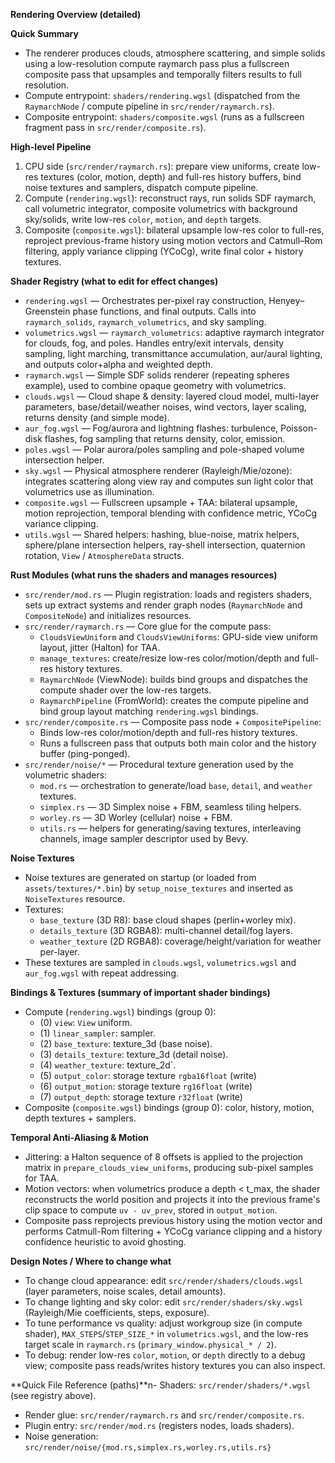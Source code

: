 **Rendering Overview (detailed)**

**Quick Summary**
- The renderer produces clouds, atmosphere scattering, and simple solids using a low-resolution compute raymarch pass plus a fullscreen composite pass that upsamples and temporally filters results to full resolution.
- Compute entrypoint: `shaders/rendering.wgsl` (dispatched from the `RaymarchNode` / compute pipeline in `src/render/raymarch.rs`).
- Composite entrypoint: `shaders/composite.wgsl` (runs as a fullscreen fragment pass in `src/render/composite.rs`).

**High-level Pipeline**
1. CPU side (`src/render/raymarch.rs`): prepare view uniforms, create low-res textures (color, motion, depth) and full-res history buffers, bind noise textures and samplers, dispatch compute pipeline.
2. Compute (`rendering.wgsl`): reconstruct rays, run solids SDF raymarch, call volumetric integrator, composite volumetrics with background sky/solids, write low-res `color`, `motion`, and `depth` targets.
3. Composite (`composite.wgsl`): bilateral upsample low-res color to full-res, reproject previous-frame history using motion vectors and Catmull–Rom filtering, apply variance clipping (YCoCg), write final color + history textures.

**Shader Registry (what to edit for effect changes)**
- `rendering.wgsl` — Orchestrates per-pixel ray construction, Henyey–Greenstein phase functions, and final outputs. Calls into `raymarch_solids`, `raymarch_volumetrics`, and sky sampling.
- `volumetrics.wgsl` — `raymarch_volumetrics`: adaptive raymarch integrator for clouds, fog, and poles. Handles entry/exit intervals, density sampling, light marching, transmittance accumulation, aur/aural lighting, and outputs color+alpha and weighted depth.
- `raymarch.wgsl` — Simple SDF solids renderer (repeating spheres example), used to combine opaque geometry with volumetrics.
- `clouds.wgsl` — Cloud shape & density: layered cloud model, multi-layer parameters, base/detail/weather noises, wind vectors, layer scaling, returns density (and simple mode).
- `aur_fog.wgsl` — Fog/aurora and lightning flashes: turbulence, Poisson-disk flashes, fog sampling that returns density, color, emission.
- `poles.wgsl` — Polar aurora/poles sampling and pole-shaped volume intersection helper.
- `sky.wgsl` — Physical atmosphere renderer (Rayleigh/Mie/ozone): integrates scattering along view ray and computes sun light color that volumetrics use as illumination.
- `composite.wgsl` — Fullscreen upsample + TAA: bilateral upsample, motion reprojection, temporal blending with confidence metric, YCoCg variance clipping.
- `utils.wgsl` — Shared helpers: hashing, blue-noise, matrix helpers, sphere/plane intersection helpers, ray-shell intersection, quaternion rotation, `View` / `AtmosphereData` structs.

**Rust Modules (what runs the shaders and manages resources)**
- `src/render/mod.rs` — Plugin registration: loads and registers shaders, sets up extract systems and render graph nodes (`RaymarchNode` and `CompositeNode`) and initializes resources.
- `src/render/raymarch.rs` — Core glue for the compute pass:
  - `CloudsViewUniform` and `CloudsViewUniforms`: GPU-side view uniform layout, jitter (Halton) for TAA.
  - `manage_textures`: create/resize low-res color/motion/depth and full-res history textures.
  - `RaymarchNode` (ViewNode): builds bind groups and dispatches the compute shader over the low-res targets.
  - `RaymarchPipeline` (FromWorld): creates the compute pipeline and bind group layout matching `rendering.wgsl` bindings.
- `src/render/composite.rs` — Composite pass node + `CompositePipeline`:
  - Binds low-res color/motion/depth and full-res history textures.
  - Runs a fullscreen pass that outputs both main color and the history buffer (ping-ponged).
- `src/render/noise/*` — Procedural texture generation used by the volumetric shaders:
  - `mod.rs` — orchestration to generate/load `base`, `detail`, and `weather` textures.
  - `simplex.rs` — 3D Simplex noise + FBM, seamless tiling helpers.
  - `worley.rs` — 3D Worley (cellular) noise + FBM.
  - `utils.rs` — helpers for generating/saving textures, interleaving channels, image sampler descriptor used by Bevy.

**Noise Textures**
- Noise textures are generated on startup (or loaded from `assets/textures/*.bin`) by `setup_noise_textures` and inserted as `NoiseTextures` resource.
- Textures:
  - `base_texture` (3D R8): base cloud shapes (perlin+worley mix).
  - `details_texture` (3D RGBA8): multi-channel detail/fog layers.
  - `weather_texture` (2D RGBA8): coverage/height/variation for weather per-layer.
- These textures are sampled in `clouds.wgsl`, `volumetrics.wgsl` and `aur_fog.wgsl` with repeat addressing.

**Bindings & Textures (summary of important shader bindings)**
- Compute (`rendering.wgsl`) bindings (group 0):
  - (0) `view`: `View` uniform.
  - (1) `linear_sampler`: sampler.
  - (2) `base_texture`: texture_3d<f32> (base noise).
  - (3) `details_texture`: texture_3d<f32> (detail noise).
  - (4) `weather_texture`: texture_2d<f32>`.
  - (5) `output_color`: storage texture `rgba16float` (write)
  - (6) `output_motion`: storage texture `rg16float` (write)
  - (7) `output_depth`: storage texture `r32float` (write)
- Composite (`composite.wgsl`) bindings (group 0): color, history, motion, depth textures + samplers.

**Temporal Anti-Aliasing & Motion**
- Jittering: a Halton sequence of 8 offsets is applied to the projection matrix in `prepare_clouds_view_uniforms`, producing sub-pixel samples for TAA.
- Motion vectors: when volumetrics produce a depth < t_max, the shader reconstructs the world position and projects it into the previous frame's clip space to compute `uv - uv_prev`, stored in `output_motion`.
- Composite pass reprojects previous history using the motion vector and performs Catmull-Rom filtering + YCoCg variance clipping and a history confidence heuristic to avoid ghosting.

**Design Notes / Where to change what**
- To change cloud appearance: edit `src/render/shaders/clouds.wgsl` (layer parameters, noise scales, detail amounts).
- To change lighting and sky color: edit `src/render/shaders/sky.wgsl` (Rayleigh/Mie coefficients, steps, exposure).
- To tune performance vs quality: adjust workgroup size (in compute shader), `MAX_STEPS`/`STEP_SIZE_*` in `volumetrics.wgsl`, and the low-res target scale in `raymarch.rs` (`primary_window.physical_* / 2`).
- To debug: render low-res `color`, `motion`, or `depth` directly to a debug view; composite pass reads/writes history textures you can also inspect.

**Quick File Reference (paths)**n- Shaders: `src/render/shaders/*.wgsl` (see registry above).
- Render glue: `src/render/raymarch.rs` and `src/render/composite.rs`.
- Plugin entry: `src/render/mod.rs` (registers nodes, loads shaders).
- Noise generation: `src/render/noise/{mod.rs,simplex.rs,worley.rs,utils.rs}`

